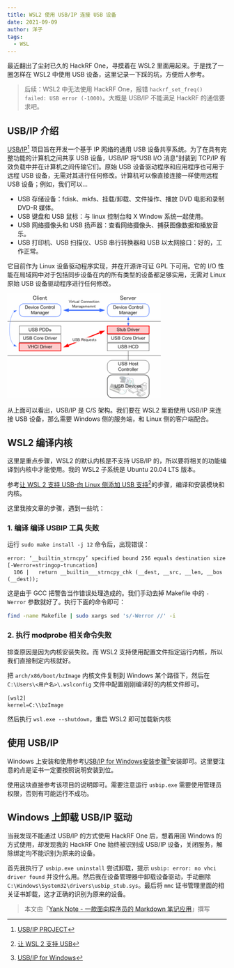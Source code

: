 ```yaml
---
title: WSL2 使用 USB/IP 连接 USB 设备
date: 2021-09-09
author: 洋子
tags:
  - WSL
---
```


最近翻出了尘封已久的 HackRF One，寻摸着在 WSL2 里面用起来。于是找了一圈怎样在 WSL2 中使用 USB 设备，这里记录一下踩的坑，方便后人参考。

> 后续：WSL2 中无法使用 HackRF One，报错 `hackrf_set_freq() failed: USB error (-1000)`。大概是 USB/IP 不能满足 HackRF 的通信要求吧。

## USB/IP 介绍

[USB/IP][1][^1] 项目旨在开发一个基于 IP 网络的通用 USB 设备共享系统。为了在具有完整功能的计算机之间共享 USB 设备，USB/IP 将“USB I/O 消息”封装到 TCP/IP 有效负载中并在计算机之间传输它们。原始 USB 设备驱动程序和应用程序也可用于远程 USB 设备，无需对其进行任何修改。计算机可以像直接连接一样使用远程 USB 设备；例如，我们可以...

+   USB 存储设备：fdisk、mkfs、挂载/卸载、文件操作、播放 DVD 电影和录制 DVD-R 媒体。
+   USB 键盘和 USB 鼠标：与 linux 控制台和 X Window 系统一起使用。
+   USB 网络摄像头和 USB 扬声器：查看网络摄像头、捕获图像数据和播放音乐。
+   USB 打印机、USB 扫描仪、USB 串行转换器和 USB 以太网接口：好的，工作正常。

它目前作为 Linux 设备驱动程序实现，并在开源许可证 GPL 下可用。它的 I/O 性能在局域网中对于包括同步设备在内的所有类型的设备都足够实用，无需对 Linux 原始 USB 设备驱动程序进行任何修改。

![图片](FILES/2021-09-09-wsl2-usbip.md/0fedabc0.png)

从上面可以看出，USB/IP 是 C/S 架构。我们要在 WSL2 里面使用 USB/IP 来连接 USB 设备，那么需要 Windows 侧的服务端，和 Linux 侧的客户端配合。

## WSL2 编译内核

这里是重点步骤，WSL2 的默认内核是不支持 USB/IP 的，所以要将相关的功能编译到内核中才能使用。我的 WSL2 子系统是 Ubuntu 20.04 LTS 版本。

参考[让 WSL 2 支持 USB-向 Linux 侧添加 USB 支持][2][^2]的步骤，编译和安装模块和内核。

这里我按文章的步骤，遇到一些坑：

### 1. 编译 编译 USBIP 工具 失败

运行 `sudo make install -j 12` 命令后，出现错误：

```
error: ‘__builtin_strncpy’ specified bound 256 equals destination size [-Werror=stringop-truncation]
  106 |   return __builtin___strncpy_chk (__dest, __src, __len, __bos (__dest));
```

这是由于 GCC 把警告当作错误处理造成的。我们手动去掉 Makefile 中的 `-Werror` 参数就好了。执行下面的命令即可：

```bash
find -name Makefile | sudo xargs sed 's/-Werror //' -i
```

### 2. 执行 modprobe 相关命令失败

排查原因是因为内核安装失败。而 WSL2 支持使用配置文件指定运行内核，所以我们直接制定内核就好。

把 `arch/x86/boot/bzImage` 内核文件复制到 Windows 某个路径下，然后在 `C:\Users\<用户名>\.wslconfig` 文件中配置刚刚编译好的内核文件即可。

```
[wsl2]
kernel=C:\\bzImage
```

然后执行 `wsl.exe --shutdown`，重启 WSL2 即可加载新内核

## 使用 USB/IP

Windows 上安装和使用参考[USB/IP for Windows安装步骤][3][^3]安装即可。这里要注意的点是证书一定要按照说明安装到位。

使用这块直接参考该项目的说明即可。需要注意运行 `usbip.exe` 需要使用管理员权限，否则有可能运行不成功。

## Windows 上卸载 USB/IP 驱动

当我发现不能通过 USB/IP 的方式使用 HackRF One 后，想着用回 Windows 的方式使用，却发现我的 HackRF One 始终被识别成 USB/IP 设备，关闭服务，解除绑定均不能识别为原来的设备。

首先我执行了 `usbip.exe uninstall` 尝试卸载，提示 `usbip: error: no vhci driver found` 并没什么用。然后我在设备管理器中卸载设备驱动，手动删除 `C:\Windows\System32\drivers\usbip_stub.sys`。最后将 `mmc` 证书管理里面的相关证书卸载，这才正确的识别为原来的设备。

> 本文由「[Yank Note - 一款面向程序员的 Markdown 笔记应用](https://github.com/purocean/yn)」撰写

[^1]: [USB/IP PROJECT][1]
[^2]: [让 WSL 2 支持 USB][2]
[^3]: [USB/IP for Windows][3]

[1]: http://usbip.sourceforge.net/
[2]: https://dowww.spencerwoo.com/4-advanced/4-4-usb.html#%E5%90%91-linux-%E4%BE%A7%E6%B7%BB%E5%8A%A0-usb-%E6%94%AF%E6%8C%81
[3]: https://github.com/cezanne/usbip-win#windows-usbip-server
